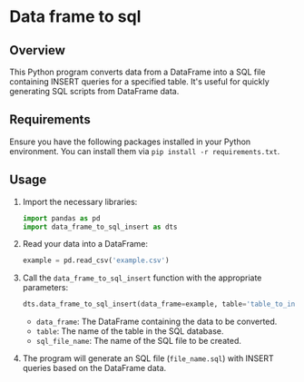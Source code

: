 # Data frame to sql

## Overview
This Python program converts data from a DataFrame into a SQL file containing INSERT queries for a specified table. It's useful for quickly generating SQL scripts from DataFrame data.

## Requirements
Ensure you have the following packages installed in your Python environment. You can install them via `pip install -r requirements.txt`.

## Usage
1. Import the necessary libraries:
    ```python
    import pandas as pd
    import data_frame_to_sql_insert as dts
    ```

2. Read your data into a DataFrame:
    ```python
    example = pd.read_csv('example.csv')
    ```

3. Call the `data_frame_to_sql_insert` function with the appropriate parameters:
    ```python
    dts.data_frame_to_sql_insert(data_frame=example, table='table_to_insert', sql_file_name='file_name')
    ```

    - `data_frame`: The DataFrame containing the data to be converted.
    - `table`: The name of the table in the SQL database.
    - `sql_file_name`: The name of the SQL file to be created.

4. The program will generate an SQL file (`file_name.sql`) with INSERT queries based on the DataFrame data.
